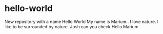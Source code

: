 # hello-world
New repository with a name Hello World
My name is Marium.. I love nature. I like to be surrounded by nature. 
Josh can you check
Hello Marium
